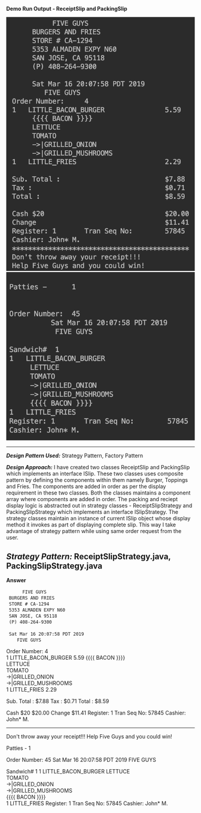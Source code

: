 **Demo Run Output - ReceiptSlip and PackingSlip**

![Demo Run Output - ReceiptSlip](https://github.com/saiprithipa/cmpe202/blob/master/lab6/output/receiptslip.png)
![Demo Run Output - PackingSlip](https://github.com/saiprithipa/cmpe202/blob/master/lab6/output/packingslip.png)

---

***Design Pattern Used:*** Strategy Pattern, Factory Pattern

***Design Approach:***
I have created two classes ReceiptSlip and PackingSlip which implements an interface ISlip. These two classes uses composite pattern by defining the components within them namely Burger, Toppings and Fries. The components are added in order as per the display requirement in these two classes. Both the classes maintains a component array where components are added in order.
The packing and reciept display logic is abstracted out in strategy classes - ReceiptSlipStrategy and PackingSlipStrategy which implements an interface ISlipStrategy. The strategy classes maintain an instance of current ISlip object whose display method it invokes as part of displaying complete slip. This way I take advantage of strategy pattern while using same order request from the user.

***Strategy Pattern:*** ReceiptSlipStrategy.java, PackingSlipStrategy.java
---

**Answer**

          FIVE GUYS          
     BURGERS AND FRIES          
     STORE # CA-1294          
     5353 ALMADEN EXPY N60          
     SAN JOSE, CA 95118          
     (P) 408-264-9300          

     Sat Mar 16 20:07:58 PDT 2019 
        FIVE GUYS        
Order Number:     4        
1   LITTLE_BACON_BURGER               5.59
     {{{{ BACON }}}}                
     LETTUCE             
     TOMATO             
     ->|GRILLED_ONION             
     ->|GRILLED_MUSHROOMS             
1   LITTLE_FRIES                      2.29

Sub. Total :                          $7.88
Tax :                                 $0.71
Total :                               $8.59

Cash $20                              $20.00
Change                                $11.41
Register: 1       Tran Seq No:        57845
Cashier: John* M.             
********************************************
Don't throw away your receipt!!!
Help Five Guys and you could win!





Patties -      1 


Order Number:  45
          Sat Mar 16 20:07:58 PDT 2019
           FIVE GUYS

Sandwich#  1
1   LITTLE_BACON_BURGER
     LETTUCE             
     TOMATO             
     ->|GRILLED_ONION             
     ->|GRILLED_MUSHROOMS             
     {{{{ BACON }}}}                
1   LITTLE_FRIES
Register: 1       Tran Seq No:        57845
Cashier: John* M.             
